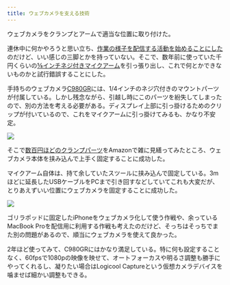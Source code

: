 ```yaml
---
title: ウェブカメラを支える技術
---
```

ウェブカメラをクランプとアームで適当な位置に取り付けた。

連休中に何かやろうと思い立ち、[作業の様子を配信する活動を始めることにした](https://www.youtube.com/channel/UC5s-KpSDGzxWPWNv94PnJHw)のだけど、いい感じの三脚とかを持っていない。そこで、数年前に使っていた千円くらいの[⅝インチネジ付きマイクアーム](https://www.amazon.co.jp/dp/B074T9CT1R)を引っ張り出し、これで何とかできないものかと試行錯誤することにした。

手持ちのウェブカメラ[C980GR](https://www.amazon.co.jp/dp/B086R71LGW)には、1/4インチのネジ穴付きのマウントパーツが付属している。しかし残念ながら、引越し時にこのパーツを紛失してしまったので、別の方法を考える必要がある。ディスプレイ上部に引っ掛けるためのクリップが付いているので、これをマイクアームに引っ掛けてみるも、かなり不安定。

![](https://lh3.googleusercontent.com/docs/ADP-6oGywV3g3ptfFJBI8mn9CmR7bGQNHotinpk6EDnO2Fwvm_r5Nm3F4Pa-QJrzGNhC10KTATWFSjp_rl3mXp9Tte9tTkSPAxOPKq13wg4nvuuUXk9u3wmEupORelr-tBlywRX9VC0hBUEgHIDY6kHIM_cr1dpl9wisJKvxBxtXI7LTErHSIbNSdwTkSOQl3FABfcsGqVtYWIU8To4qiLR0KWdumxxaIqP0H31-rgMQ9JLhjg-Kct77Nx46_c0KkrmLHluETHgueyxMPpZFijYC9ok1FXWeLqqeZ6XSCrpk-w6VtnNUaXJla3IUjocE5e-t-LJaWdHwk6vO6L7qfAcqAFdtjXdzllqz1HQxhPWG3YyM0w8nPRY2oA-pREJJCrcVTr7LPlKcnCEtENcpKv4l2agvapiThPsZ0osZ95kgH98VjOQB_2NrzJrUiUg8aemKGHZ9ZVjjYSaJWq45lpOUuTpWZ2QBfNbzZXnovQQYvh-HdVJVMrGUePgMDS5_rTURz5-d2-j3vCRGz0Jcb_CZjuNqwnVFyJZXUhAQ2xOjNy0tFkq-U9UIkmhyeLeK_8hjJforPiwPzuwawDLo7TeMayw_qdZ44InxEzbbCIxcwF5tjOxZ7CX0u_fdPXSAD_T30psl1QEJdOoNzWyG6AV4LMXj2PF0BYlD4-ymbm1qdk3Ilc_25fkb3oi-DjMe8T-voul7c2QmXDQU6Jb3ak4kUP783Q3wMeA_LPCnw-f0w-oaM82N4LcPULrq4IZREyMaKotP1XffyRXBVX6SgdigdooLL7UMMd8ZlUDb5bvxmkIhdL_b192kxpLWMpwMEvQHbjHug2C0nqvWeKO53m5BdgtkgIMJLKtQRHvIDM1ilR5SCbRWwJqYnewVEw3EN4xQyajNof-35xSL7S7OfdHeL_ouTW8W0QWWOttw8TLNOQ8hYd5mw4ki_VU2RbPlFoPYbqO76G3GwSC_Cven-e87-PWzGb_Ogf53YLo3HqHKgUSC8t5GOffeZW2NddDH5n8bvT4Mk1GcJZricUizPjZ07KLqMbletlmTrXYVMHHd4whmRiZMYkCAKMC5Xn894y7Sy1kWukN7eUnpZsdLYWNDejOzPE0-yB899C60iTDpgcrNMTd_FI57Y5srS-9djMtNAnFEI-zfGdu8zdhKwNrN-5ehxvH-Q9eQGqPO7gVGCiElGshJURpDKLbAwvlZ3bvbOuw8RG2ErZmxN-DMQrAbXk8MQ2Iig202Y2dO3K7g0qgehcSR)

そこで[数百円ほどのクランプパーツ](https://www.amazon.co.jp/dp/B0832PFWCV)をAmazonで雑に見繕ってみたところ、ウェブカメラ本体を挟み込んで上手く固定することに成功した。

マイクアーム自体は、持て余していたスツールに挟み込んで固定している。3mほどに延長したUSBケーブルをPCまで引き回すなどしていてこれも大変だが、とりあえずいい位置にウェブカメラを固定することに成功した。

![](https://lh3.googleusercontent.com/docs/ADP-6oFkEHzoaVsmu0lWQ3poCilAd2-ag8zcDxC6Q_vCvKFGS__CP0hZ-wfXDgpLU2HgHQduOqDwct4YMgrWY7XnzPdAZQHuWMoQk2FvT__fCw_rwFE7ZvvJFDUM4979YtEyKswjF428wazs6yRI3xvXmoa1MpA5F_BsrbAE9pChsq5_OfVHPhixnVstYKgiC7I3o3SA5kLS1OQs9x7Q44DxrQCYqQgZpkT7uC2WapQ4hdiZFoehK0YY7xx_EeGlX2bJsgz6BNjiGAEbSMJE_spcbLa7TrkHk1kW_gKFAkGlenYQt1rlKSxUsqpH_ccnXRVgTGBUv_SWXpktR-R06R1y89gFL-OYpuu3OoqrTdYwd-wWd32YtxMJi4DTxuBOvP1mPacxUjBtenYpoM5V-9Ubtr0RXZvLY4_cSD9-QZPhmhT-f4WkVe6TPxQX3djnJgPXriU1TZd5I7jh82e957o1b0rxbEqSRo9SKug0fmGAbK3Wa3BxVute8Bj2MNDIK4snnscePShMHyLNRgmbcPft5eWWXW9igmMdJfFZrnKYddjURkDspv6RYuy-3SbC9EsY-R6b0hPG1LknFlhQ0HbgBml6zgWbKD6jS5WqfO703hG3olxa0pRewI3qacHUXEKgacXFrcpxjoD7wQLHmCO4tzNWO3wN8r8quoqOUyJysQz9LcWLPpDGYu4TGQV0z-PU4uDcmf5hmaffE32YJT5xHNf4E5RJClU5T1Gew10okVPue-cWfsscAf8ZiSQCfFMOPvfVZRxtDkr2e8ZzoYTltN_ZIdYm4KwQl0Rqsv247BKb0lLvVIgkrM_1eymYtekYkJinzYkxBvmi618wlUV5d3Vs857JXo4yaCX48yUgXWB6UC9Wh1CHC5KFxd0exMN21p9YdHWJBntRCa4QsyqFbdR4L2AF6Zd06vvAdR_rHHSd6BEoqM_8BR_RAP33L8fu9ObncxJTZBRdHTZREttOR63ce2VyI6SVWEHwf7LvaVGW0-49l9iiVDJT048mi_oC2ETCgdZql0QLMyj0PtG_7PUWm-dgWDqmIvRf7Pjl2NRXOAyoBt0lJKG5nRmRGPaqUtqVd_s1IjySsZbledF0EDjhtYEhhjsJX0Ya5_x1ZgtmCzK4YU1yp78vQRYdBO0-uRAgcChAgXczfySX3VpRYMJH69AHDbOsqGSSmaTQLunnBqBt2RsI3Hqf2DkZHCw_JlzwKlYKmGW1z6PKA7bKCLljo8CsHurhe5CSaTIcrnxa_H5g)

ゴリラポッドに固定したiPhoneをウェブカメラ化して使う作戦や、余っているMacBook Proを配信用に利用する作戦も考えたのだけど、そっちはそっちでまた別の問題があるので、順当にウェブカメラを使えて良かった。

2年ほど使ってみて、C980GRにはかなり満足している。特に何も設定することなく、60fpsで1080pの映像を映せて、オートフォーカスや明るさ調整も勝手にやってくれるし、凝りたい場合はLogicool Captureという仮想カメラデバイスを噛ませば細かい調整もできる。

